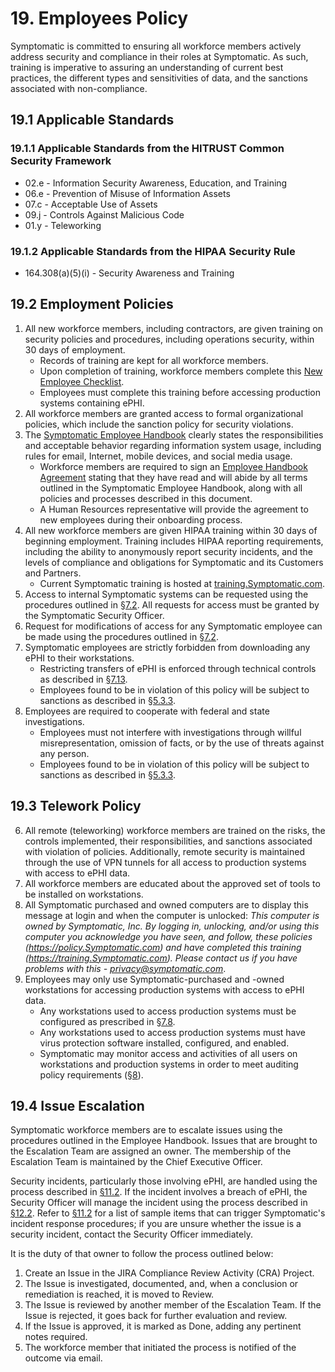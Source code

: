 # 19. Employees Policy

Symptomatic is committed to ensuring all workforce members actively address security and compliance in their roles at Symptomatic. As such, training is imperative to assuring an understanding of current best practices, the different types and sensitivities of data, and the sanctions associated with non-compliance.

## 19.1 Applicable Standards

### 19.1.1 Applicable Standards from the HITRUST Common Security Framework

* 02.e - Information Security Awareness, Education, and Training
* 06.e - Prevention of Misuse of Information Assets
* 07.c - Acceptable Use of Assets
* 09.j - Controls Against Malicious Code
* 01.y - Teleworking

### 19.1.2 Applicable Standards from the HIPAA Security Rule

* 164.308(a)(5)(i) - Security Awareness and Training

## 19.2 Employment Policies

1. All new workforce members, including contractors, are given training on security policies and procedures, including operations security, within 30 days of employment.
   * Records of training are kept for all workforce members.
   * Upon completion of training, workforce members complete this [New Employee Checklist](https://docs.google.com/forms/d/e/1FAIpQLSdo3Os6RdfIrjz7B-PDWbku3Wjm3UsT8oGXloBuQJnCXjWfNA/viewform?usp=sf_link).
   * Employees must complete this training before accessing production systems containing ePHI.
2. All workforce members are granted access to formal organizational policies, which include the sanction policy for security violations.
3. The [Symptomatic Employee Handbook](https://docs.google.com/document/d/1clXxWZTd-FncxRwJLbtOOnvszBkphtoKnUutHdIRsKY/edit?usp=sharing) clearly states the responsibilities and acceptable behavior regarding information system usage, including rules for email, Internet, mobile devices, and social media usage.
   * Workforce members are required to sign an [Employee Handbook Agreement](https://docs.google.com/document/d/1KP8HtB3Ni8ARCytWOuAsjhzbxgqYkSY0bhnZPu9TC90/edit?usp=sharing) stating that they have read and will abide by all terms outlined in the Symptomatic Employee Handbook, along with all policies and processes described in this document.
   * A Human Resources representative will provide the agreement to new employees during their onboarding process.
5. All new workforce members are given HIPAA training within 30 days of beginning employment. Training includes HIPAA reporting requirements, including the ability to anonymously report security incidents, and the levels of compliance and obligations for Symptomatic and its Customers and Partners.
   * Current Symptomatic training is hosted at [training.Symptomatic.com](https://training.Symptomatic.com/).
9. Access to internal Symptomatic systems can be requested using the procedures outlined in [§7.2](#7.2-access-establishment-and-modification). All requests for access must be granted by the Symptomatic Security Officer.
10. Request for modifications of access for any Symptomatic employee can be made using the procedures outlined in [§7.2](#7.2-access-establishment-and-modification).
11. Symptomatic employees are strictly forbidden from downloading any ePHI to their workstations.
    * Restricting transfers of ePHI is enforced through technical controls as described in [§7.13](#7.13-access-to-ephi).
    * Employees found to be in violation of this policy will be subject to sanctions as described in [§5.3.3](#5.3-security-officer).
12. Employees are required to cooperate with federal and state investigations.
    * Employees must not interfere with investigations through willful misrepresentation, omission of facts, or by the use of threats against any person.
    * Employees found to be in violation of this policy will be subject to sanctions as described in [§5.3.3](#5.3-security-officer).


## 19.3 Telework Policy

6. All remote (teleworking) workforce members are trained on the risks, the controls implemented, their responsibilities, and sanctions associated with violation of policies. Additionally, remote security is maintained through the use of VPN tunnels for all access to production systems with access to ePHI data.
4. All workforce members are educated about the approved set of tools to be installed on workstations.
7. All Symptomatic purchased and owned computers are to display this message at login and when the computer is unlocked: *This computer is owned by Symptomatic, Inc. By logging in, unlocking, and/or using this computer you acknowledge you have seen, and follow, these policies (https://policy.Symptomatic.com) and have completed this training (https://training.Symptomatic.com). Please contact us if you have problems with this - privacy@symptomatic.com*.
8. Employees may only use Symptomatic-purchased and -owned workstations for accessing production systems with access to ePHI data.
   * Any workstations used to access production systems must be configured as prescribed in [§7.8](#7.8-employee-workstation-use).
   * Any workstations used to access production systems must have virus protection software installed, configured, and enabled.
   * Symptomatic may monitor access and activities of all users on workstations and production systems in order to meet auditing policy requirements ([§8](#8.-auditing-policy)).


## 19.4 Issue Escalation

Symptomatic workforce members are to escalate issues using the procedures outlined in the Employee Handbook. Issues that are brought to the Escalation Team are assigned an owner. The membership of the Escalation Team is maintained by the Chief Executive Officer.

Security incidents, particularly those involving ePHI, are handled using the process described in [§11.2](#11.2-incident-management-policies). If the incident involves a breach of ePHI, the Security Officer will manage the incident using the process described in [§12.2](#12.2-Symptomatic-breach-policy). Refer to [§11.2](#11.2-incident-management-policies) for a list of sample items that can trigger Symptomatic's incident response procedures; if you are unsure whether the issue is a security incident, contact the Security Officer immediately.

It is the duty of that owner to follow the process outlined below:

1. Create an Issue in the JIRA Compliance Review Activity (CRA) Project.
2. The Issue is investigated, documented, and, when a conclusion or remediation is reached, it is moved to Review.
3. The Issue is reviewed by another member of the Escalation Team. If the Issue is rejected, it goes back for further evaluation and review.
4. If the Issue is approved, it is marked as Done, adding any pertinent notes required.
5. The workforce member that initiated the process is notified of the outcome via email.
